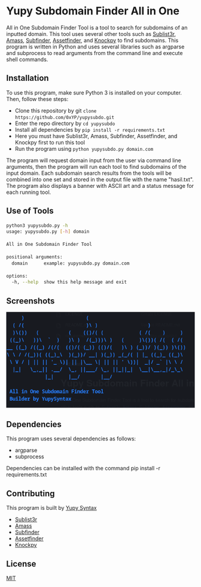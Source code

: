 
# Yupy Subdomain Finder All in One
All in One Subdomain Finder Tool is a tool to search for subdomains of an inputted domain. This tool uses several other tools such as [Sublist3r](https://github.com/aboul3la/Sublist3r), [Amass](https://github.com/OWASP/Amass), [Subfinder](https://github.com/projectdiscovery/subfinder), [Assetfinder](https://github.com/tomnomnom/assetfinder), and [Knockpy](https://github.com/guelfoweb/knock) to find subdomains. This program is written in Python and uses several libraries such as argparse and subprocess to read arguments from the command line and execute shell commands.
## Installation

To use this program, make sure Python 3 is installed on your computer. Then, follow these steps:

- Clone this repository by git ``clone https://github.com/0xYP/yupysubdo.git``
- Enter the repo directory by ``cd yupysubdo``
- Install all dependencies by ``pip install -r requirements.txt``
- Here you must have Sublist3r, Amass, Subfinder, Assetfinder, and Knockpy first to run this tool
- Run the program using ``python yupysubdo.py domain.com``

The program will request domain input from the user via command line arguments, then the program will run each tool to find subdomains of the input domain. Each subdomain search results from the tools will be combined into one set and stored in the output file with the name "hasil.txt". The program also displays a banner with ASCII art and a status message for each running tool.

## Use of Tools
```bash
python3 yupysubdo.py -h
usage: yupysubdo.py [-h] domain

All in One Subdomain Finder Tool

positional arguments:
  domain      example: yupysubdo.py domain.com

options:
  -h, --help  show this help message and exit
```

## Screenshots

![Screenshot](yupysubdo.png)

## Dependencies
This program uses several dependencies as follows:

- argparse
- subprocess

Dependencies can be installed with the command pip install -r requirements.txt
## Contributing

This program is built by [Yupy Syntax](https://github.com/0xYP)

- [Sublist3r](https://github.com/aboul3la/Sublist3r)
- [Amass](https://github.com/OWASP/Amass)
- [Subfinder](https://github.com/projectdiscovery/subfinder)
- [Assetfinder](https://github.com/tomnomnom/assetfinder)
- [Knockpy](https://github.com/guelfoweb/)

## License

[MIT](https://choosealicense.com/licenses/mit/)

